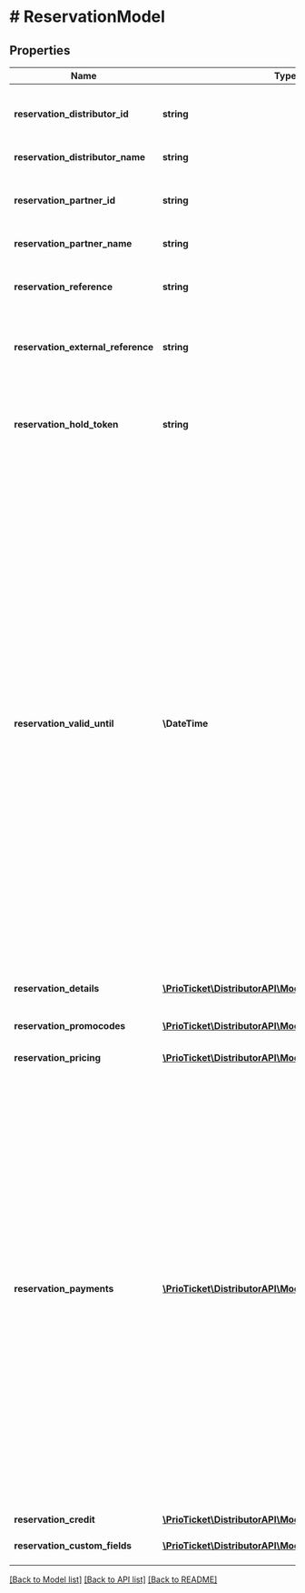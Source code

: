 # # ReservationModel

## Properties

Name | Type | Description | Notes
------------ | ------------- | ------------- | -------------
**reservation_distributor_id** | **string** | Unique identifier for distributor assigned by Prio. |
**reservation_distributor_name** | **string** | Name of the distributor. | [readonly]
**reservation_partner_id** | **string** | Unique identifier for partner assigned by Prio. | [optional]
**reservation_partner_name** | **string** | Name of the partner. | [optional] [readonly]
**reservation_reference** | **string** | A unique identifier for the created reservation in the Prio. | [readonly]
**reservation_external_reference** | **string** | A unique reservation identifier within the external system. |
**reservation_hold_token** | **string** | Unique hold token for this reservation (Internal use only). Only a single holdtoken is allowed per reservation. | [optional]
**reservation_valid_until** | **\DateTime** | The reserved order will stay alive until this time, after that the reservation will be auto-cancelled. &gt; Please note that if you are having multiple products in your cart, that the value will be set according to the product with the earliest expiration time. In this case ONLY this specific product will be auto-cancelled. To view your updated reservation you could call the &#39;Cart Details&#39; endpoint.  &gt; Warning; Prio will simply confirm your pending reservation, even when products have been auto-cancelled in between. If this value is not checked by the reserving party, unexpected results could occur. | [readonly]
**reservation_details** | [**\PrioTicket\DistributorAPI\Models\ReservationDetail[]**](ReservationDetail.md) | Contains one or more bookings. |
**reservation_promocodes** | [**\PrioTicket\DistributorAPI\Models\AppliedPromocode[]**](AppliedPromocode.md) | The promocodes applied to this reservation. | [optional] [readonly]
**reservation_pricing** | [**\PrioTicket\DistributorAPI\Models\Pricing**](Pricing.md) |  |
**reservation_payments** | [**\PrioTicket\DistributorAPI\Models\PaymentDetails[]**](PaymentDetails.md) | Details on the payments linked to this reservation.   A reservation can have multiple payment records in case of installments, split payments, refunds and additional charges. Every action will result in a new record so all history is kept.  Payment records are always returned in a descending order based on the payment date. Therefore the first entry in the array can be considered as the last payment and thus the &#x60;payment_total&#x60; (running sum) as the actual total amount paid and the &#x60;payment_status &#x60; as the latest payment status for this reservation. | [optional]
**reservation_credit** | [**\PrioTicket\DistributorAPI\Models\CreditLimit**](CreditLimit.md) |  | [optional]
**reservation_custom_fields** | [**\PrioTicket\DistributorAPI\Models\CustomField[]**](CustomField.md) | Freeform entry of any key-value pair. | [optional]

[[Back to Model list]](../../README.md#models) [[Back to API list]](../../README.md#endpoints) [[Back to README]](../../README.md)
